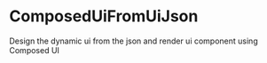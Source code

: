 # ComposedUiFromUiJson
Design the dynamic ui from the json and render ui component using Composed UI
